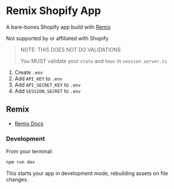 # Remix Shopify App

A bare-bones Shopify app build with [Remix](https://remix.run)

Not supported by or affiliated with Shopify

> NOTE: THIS DOES NOT DO VALIDATIONS
>
> You MUST validate your `state` and `hmac` in `session.server.ts`

1. Create `.env`
2. Add `API_KEY` to `.env`
3. Add `API_SECRET_KEY` to `.env`
4. Add `SESSION_SECRET` to `.env`

## Remix

- [Remix Docs](https://remix.run/docs)

### Development

From your terminal:

```sh
npm run dev
```

This starts your app in development mode, rebuilding assets on file changes.
